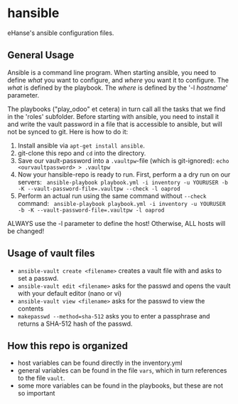 # hansible
eHanse's ansible configuration files.

## General Usage
Ansible is a command line program. When starting ansible, 
you need to define _what_ you want to configure, and _where_ you want it to configure.
The _what_ is defined by the playbook. The _where_ is defined by 
the '-l _hostname_' parameter. 

The playbooks ("play_odoo" et cetera) in turn call all the tasks 
that we find in the 'roles' subfolder. Before starting with ansible, 
you need to install it and write the vault password in a file that is 
accessible to ansible, but will not be synced to git. Here is how to do it: 

1. Install ansible via `apt-get install ansible`.
2. git-clone this repo and `cd` into the directory.
3. Save our vault-password into a `.vaultpw`-file (which is git-ignored): 
`echo <ourvaultpassword> > .vaultpw `
4. Now your hansible-repo is ready to run. First, perform a a dry run on our servers: ` ansible-playbook playbook.yml -i inventory -u YOURUSER -b -K --vault-password-file=.vaultpw --check -l oaprod`
5. Perform an actual run using the same command without `--check` command: `
ansible-playbook playbook.yml -i inventory -u YOURUSER -b -K --vault-password-file=.vaultpw -l oaprod`

ALWAYS use the -l parameter to define the host! Otherwise, ALL hosts will be changed!


## Usage of vault files
* `ansible-vault create <filename>` creates a vault file with <filename> and asks to set a passwd.
* `ansible-vault edit <filename>` asks for the passwd and opens the vault with your default editor (nano or vi)
* `ansible-vault view <filename>` asks for the passwd to view the contents
* `makepasswd --method=sha-512` asks you to enter a passphrase and returns a SHA-512 hash of the passwd.

## How this repo is organized
* host variables can be found directly in the inventory.yml
* general variables can be found in the file `vars`, which in turn references to the file `vault`.
* some more variables can be found in the playbooks, but these are not so important
 

